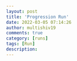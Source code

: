 ```yaml
---
layout: post
title: 'Progression Run'
date: 2022-03-05 07:14:26
author: multishiv19
comments: true
category: [runs]
tags: [Run]
description: 
---
```


<div width='100%' class='strava-embed-placeholder' data-embed-type='activity' data-embed-id='6778476635'></div>
<script src='https://strava-embeds.com/embed.js'></script>
